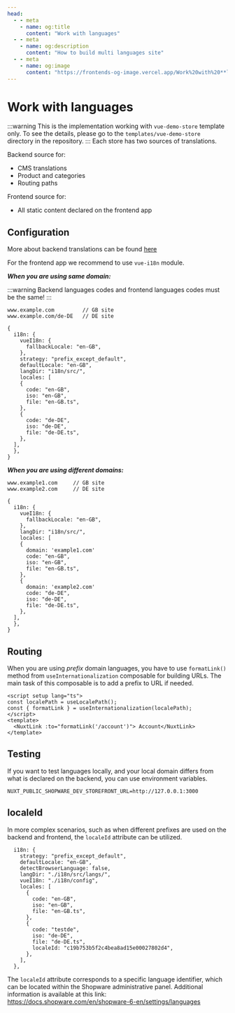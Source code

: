 ```yaml
---
head:
  - - meta
    - name: og:title
      content: "Work with languages"
  - - meta
    - name: og:description
      content: "How to build multi languages site"
  - - meta
    - name: og:image
      content: "https://frontends-og-image.vercel.app/Work%20with%20**languages**.png?fontSize=150px"
---
```


# Work with languages

:::warning
This is the implementation working with `vue-demo-store` template only. To see the details, please go to the `templates/vue-demo-store` directory in the repository.
:::
Each store has two sources of translations.

Backend source for:

- CMS translations
- Product and categories
- Routing paths

Frontend source for:

- All static content declared on the frontend app

## Configuration

More about backend translations can be found [here](https://docs.shopware.com/en/shopware-6-en/tutorials-and-faq/translations)

For the frontend app we recommend to use `vue-i18n` module.

**_When you are using same domain:_**

:::warning
Backend languages codes and frontend languages codes must be the same!
:::

```
www.example.com         // GB site
www.example.com/de-DE   // DE site
```

```
{
  i18n: {
    vueI18n: {
      fallbackLocale: "en-GB",
    },
    strategy: "prefix_except_default",
    defaultLocale: "en-GB",
    langDir: "i18n/src/",
    locales: [
    {
      code: "en-GB",
      iso: "en-GB",
      file: "en-GB.ts",
    },
    {
      code: "de-DE",
      iso: "de-DE",
      file: "de-DE.ts",
    },
  ],
  },
}
```

**_When you are using different domains:_**

```
www.example1.com     // GB site
www.example2.com     // DE site
```

```
{
  i18n: {
    vueI18n: {
      fallbackLocale: "en-GB",
    },
    langDir: "i18n/src/",
    locales: [
    {
      domain: 'example1.com'
      code: "en-GB",
      iso: "en-GB",
      file: "en-GB.ts",
    },
    {
      domain: 'example2.com'
      code: "de-DE",
      iso: "de-DE",
      file: "de-DE.ts",
    },
  ],
  },
}
```

## Routing

When you are using _prefix_ domain languages, you have to use `formatLink()` method from `useInternationalization` composable for building URLs.
The main task of this composable is to add a prefix to URL if needed.

```vue
<script setup lang="ts">
const localePath = useLocalePath();
const { formatLink } = useInternationalization(localePath);
</script>
<template>
  <NuxtLink :to="formatLink('/account')"> Account</NuxtLink>
</template>
```

## Testing

If you want to test languages locally, and your local domain differs from what is declared on the backend, you can use environment variables.

```
NUXT_PUBLIC_SHOPWARE_DEV_STOREFRONT_URL=http://127.0.0.1:3000
```

## localeId

In more complex scenarios, such as when different prefixes are used on the backend and frontend, the `localeId` attribute can be utilized.

```
  i18n: {
    strategy: "prefix_except_default",
    defaultLocale: "en-GB",
    detectBrowserLanguage: false,
    langDir: "./i18n/src/langs/",
    vueI18n: "./i18n/config",
    locales: [
      {
        code: "en-GB",
        iso: "en-GB",
        file: "en-GB.ts",
      },
      {
        code: "testde",
        iso: "de-DE",
        file: "de-DE.ts",
        localeId: "c19b753b5f2c4bea8ad15e00027802d4",
      },
    ],
  },
```

The `localeId` attribute corresponds to a specific language identifier, which can be located within the Shopware administrative panel. Additional information is available at this link: https://docs.shopware.com/en/shopware-6-en/settings/languages
